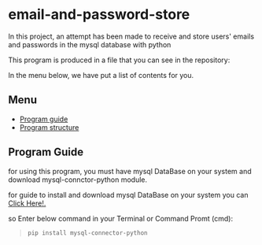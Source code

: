# email-and-password-store
In this project, an attempt has been made to receive and store users' emails and passwords in the mysql database with python

This program is produced in a file that you can see in the repository:

In the menu below, we have put a list of contents for you.

## Menu
+ <a href="#guide">Program guide</a>
+ <a href="#">Program structure</a>

<h2 id='guide'>Program Guide</h2>

for using this program, you must have mysql DataBase on your system and download mysql-connctor-python module.

for guide to install and download mysql DataBase on your system you can <a href='https://www.w3schools.com/mysql/mysql_install_windows.asp'>Click Here!.</a>

so Enter below command in your Terminal or Command Promt (cmd):

> `pip install mysql-connector-python`